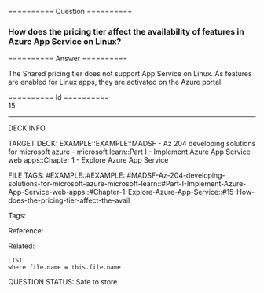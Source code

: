 ========== Question ==========  

### How does the pricing tier affect the availability of features in Azure App Service on Linux?  

========== Answer ==========  

The Shared pricing tier does not support App Service on Linux. As features are
enabled for Linux apps, they are activated on the Azure portal.

========== Id ==========  
15

---

DECK INFO

TARGET DECK: EXAMPLE::EXAMPLE::MADSF - Az 204 developing solutions for microsoft azure - microsoft learn::Part I - Implement Azure App Service web apps::Chapter 1 - Explore Azure App Service

FILE TAGS: #EXAMPLE::#EXAMPLE::#MADSF-Az-204-developing-solutions-for-microsoft-azure-microsoft-learn::#Part-I-Implement-Azure-App-Service-web-apps::#Chapter-1-Explore-Azure-App-Service::#15-How-does-the-pricing-tier-affect-the-avail

Tags:

Reference:

Related:

```dataview
LIST
where file.name = this.file.name
```
QUESTION STATUS: Safe to store
